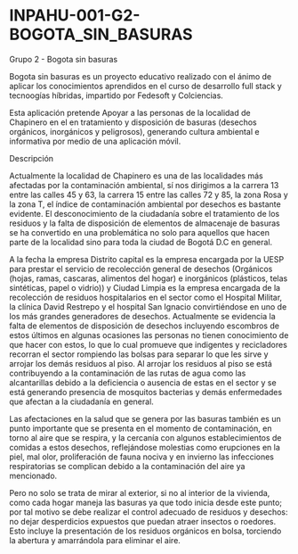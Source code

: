 ﻿# INPAHU-001-G2-BOGOTA_SIN_BASURAS
Grupo 2 - Bogota sin basuras

Bogota sin basuras es un proyecto educativo realizado con el ánimo de aplicar los conocimientos aprendidos en el curso de desarrollo full stack y tecnoogías híbridas, impartido por Fedesoft y Colciencias.

Esta aplicación pretende Apoyar a las personas de la localidad de Chapinero en el en tratamiento y disposición de basuras (desechos orgánicos, inorgánicos y peligrosos), generando cultura ambiental e informativa por medio de una aplicación móvil.

Descripción

Actualmente la localidad de Chapinero es una de las localidades más afectadas por la contaminación ambiental, sí nos dirigimos a la carrera 13 entre las calles 45 y 63, la carrera 15 entre las calles 72 y 85, la zona Rosa y la zona T, el índice de contaminación ambiental por desechos es bastante evidente. El desconocimiento de la ciudadanía sobre el tratamiento de los residuos y la falta de disposición de elementos de almacenaje de basuras se ha convertido en una problemática no solo para aquellos que hacen parte de la localidad sino para toda la ciudad de Bogotá D.C en general.

A la fecha la empresa Distrito capital es la empresa encargada por la UESP para prestar el servicio de recolección general de desechos (Orgánicos (hojas, ramas, cascaras, alimentos del hogar) e inorgánicos (plásticos, telas sintéticas, papel o vidrio)) y Ciudad Limpia es la empresa encargada de la recolección de residuos hospitalarios en el sector como el Hospital Militar, la clínica David Restrepo y el hospital San Ignacio convirtiéndose en uno de los más grandes generadores de desechos. Actualmente se evidencia la falta de elementos de disposición de desechos incluyendo escombros de estos últimos en algunas ocasiones las personas no tienen conocimiento de que hacer con estos, lo que lo cual promueve que indigentes y recicladores recorran el sector rompiendo las bolsas para separar lo que les sirve y arrojar los demás residuos al piso. Al arrojar los residuos al piso se está contribuyendo a la contaminación de las rutas de agua como las alcantarillas debido a la deficiencia o ausencia de estas en el sector y se está generando presencia de mosquitos bacterias y demás enfermedades que afectan a la ciudadanía en general.

Las afectaciones en la salud que se genera por las basuras también es un punto importante que se presenta en el momento de contaminación, en torno al aire que se respira, y la cercanía con algunos establecimientos de comidas a estos desechos, reflejándose molestias como erupciones en la piel, mal olor, proliferación de fauna nociva y en invierno las infecciones respiratorias se complican debido a la contaminación del aire ya mencionado.

Pero no solo se trata de mirar al exterior, si no al interior de la vivienda, como cada hogar maneja las basuras ya que todo inicia desde este punto; por tal motivo se debe realizar el control adecuado de residuos y desechos: no dejar desperdicios expuestos que puedan atraer insectos o roedores. Esto incluye la presentación de los residuos orgánicos en bolsa, torciendo la abertura y amarrándola para eliminar el aire.